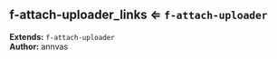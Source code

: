 <a name="module_f-attach-uploader_links"></a>

## f-attach-uploader_links ⇐ <code>f-attach-uploader</code>
**Extends:** <code>f-attach-uploader</code>  
**Author:** annvas  
